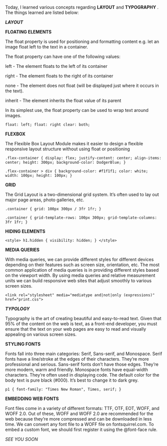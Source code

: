 Today, I learned various concepts regarding **LAYOUT** and **TYPOGRAPHY** . The things learned are listed below:

**_LAYOUT_**

**FLOATING ELEMENTS**

The float property is used for positioning and formatting content e.g. let an image float left to the text in a container.

The float property can have one of the following values:

 left - The element floats to the left of its container
 
 right - The element floats to the right of its container
 
 none - The element does not float (will be displayed just where it occurs in the text).
 
 inherit - The element inherits the float value of its parent

In its simplest use, the float property can be used to wrap text around images.

`float: left;
float: right
clear: both;`

**FLEXBOX**

The Flexible Box Layout Module makes it easier to design a flexible responsive layout structure without using float or positioning

`.flex-container {
  display: flex;
  justify-content: center;
  align-items: center;
  height: 300px;
  background-color: DodgerBlue;
}`

`.flex-container > div {
  background-color: #f1f1f1;
  color: white;
  width: 100px;
  height: 100px;
}`

**GRID**

The Grid Layout is a two-dimensional grid system. It’s often used to lay out major page areas, photo galleries, etc.

`.container {
  grid: 100px 300px / 3fr 1fr;
}`

`.container {
  grid-template-rows: 100px 300px;
  grid-template-columns: 3fr 1fr;
}`

**HIDING ELEMENTS**

`<style>
h1.hidden {
  visibility: hidden;
}
</style>`

**MEDIA QUERIES**

With media queries, we can provide different styles for different devices depending on their features such as screen size, orientation, etc. The most common application of
media queries is in providing different styles based on the viewport width. By using media queries and relative measurement units we can build responsive web
sites that adjust smoothly to various screen sizes.

  `<link rel="stylesheet" media="mediatype and|not|only (expressions)" href="print.css">`

  **_TYPOLOGY_**

Typography is the art of creating beautiful and easy-to-read text. Given that 95% of the content on the web is text, as a front-end developer, you must ensure that the text on
your web pages are easy to read and visually appealing on various screen sizes.

**STYLING FONTS**

Fonts fall into three main categories: Serif, Sans-serif, and Monospace. Serif fonts have a line/stroke at the edges of their characters. They’re more professional and serious.
Sans-serif fonts don’t have those edges. They’re more modern, warm and friendly. Monospace fonts have equal-width characters. They’re often used in displaying code.
The default color for the body text is pure black (#000). It’s best to change it to dark grey.

`p1 {
  font-family: "Times New Roman", Times, serif;
}`

**EMBEDDING WEB FONTS**

Font files come in a variety of different formats: TTF, OTF, EOT, WOFF, and WOFF 2.0. Out of these, WOFF and WOFF 2.0 are recommended for the web because they’re more
compressed and can be downloaded in less time. We can convert any font file to a WOFF file on fontsquirrel.com. To embed a custom font, we should first register it using the @font-face rule.

_SEE YOU SOON_


















